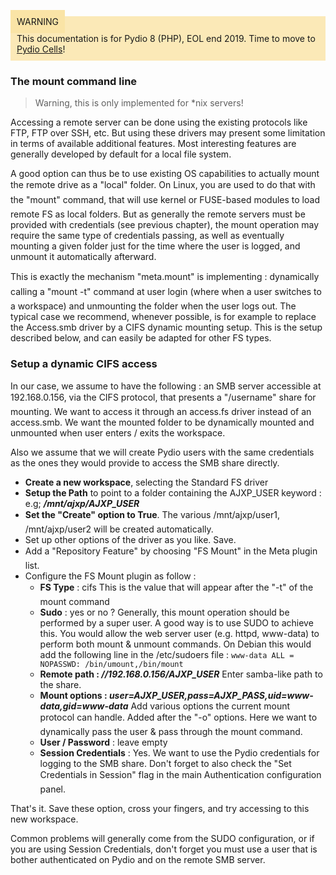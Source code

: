 <div style="background-color: #fbe9b7;font-size: 14px;">
<span style="background-color: #fae4a6;padding: 10px;">WARNING</span>
<span style="padding: 10px;display: inline-block;">This documentation is for Pydio 8 (PHP), EOL end 2019. Time to move to <a href="https://pydio.com/en/docs/cells/v2/quick-start">Pydio Cells</a>!</span>
</div>

### The mount command line

> Warning, this is only implemented for \*nix servers!

Accessing a remote server can be done using the existing protocols like FTP, FTP over SSH, etc. But using these drivers may present some limitation in terms of available additional features. Most interesting features are generally developed by default for a local file system.

A good option can thus be to use existing OS capabilities to actually mount the remote drive as a "local" folder. On Linux, you are used to do that with the "mount" command, that will use kernel or FUSE-based modules to load remote FS as local folders. But as generally the remote servers must be provided with credentials (see previous chapter), the mount operation may require the same type of credentials passing, as well as eventually mounting a given folder just for the time where the user is logged, and unmount it automatically afterward.

This is exactly the mechanism "meta.mount" is implementing : dynamically calling a "mount -t" command at user login (where when a user switches to a workspace) and unmounting the folder when the user logs out. The typical case we recommend, whenever possible, is for example to replace the Access.smb driver by a CIFS dynamic mounting setup. This is the setup described below, and can easily be adapted for other FS types.

### Setup a dynamic CIFS access
In our case, we assume to have the following : an SMB server accessible at 192.168.0.156, via the CIFS protocol, that presents a "/username" share for mounting. We want to access it through an access.fs driver instead of an access.smb. We want the mounted folder to be dynamically mounted and unmounted when user enters / exits the workspace.

Also we assume that we will create Pydio users with the same credentials as the ones they would provide to access the SMB share directly.

+ **Create a new workspace**, selecting the Standard FS driver
+ **Setup the Path** to point to a folder containing the AJXP_USER keyword : e.g; **_/mnt/ajxp/AJXP_USER_**
+ **Set the "Create" option to True**. The various /mnt/ajxp/user1, /mnt/ajxp/user2 will be created automatically.
+ Set up other options of the driver as you like. Save.
+ Add a "Repository Feature" by choosing "FS Mount" in the Meta plugin list.
+ Configure the FS Mount plugin as follow :
    - **FS Type** : cifs
    This is the value that will appear after the "-t" of the mount command
    - **Sudo** : yes or no ?
    Generally, this mount operation should be performed by a super user. A good way is to use SUDO to achieve this. You would allow the web server user (e.g. httpd, www-data) to perform both mount & unmount commands. On Debian this would add the following line in the /etc/sudoers file :
    `www-data ALL = NOPASSWD: /bin/umount,/bin/mount`
    - **Remote path : _//192.168.0.156/AJXP_USER_**
    Enter samba-like path to the share.
    - **Mount options : _user=AJXP_USER,pass=AJXP_PASS,uid=www-data,gid=www-data_**
    Add various options the current mount protocol can handle. Added after the "-o" options. Here we want to dynamically pass the user & pass through the mount command.
    - **User / Password** : leave empty
    - **Session Credentials** : Yes.
    We want to use the Pydio credentials for logging to the SMB share. Don't forget to also check the "Set Credentials in Session" flag in the main Authentication configuration panel.

That's it. Save these option, cross your fingers, and try accessing to this new workspace.

Common problems will generally come from the SUDO configuration, or if you are using Session Credentials, don't forget you must use a user that is bother authenticated on Pydio and on the remote SMB server.
